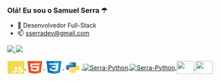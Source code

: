 ### Olá! Eu sou o Samuel Serra ☂   

- 🌱 Desenvolvedor Full-Stack
- 📫 sserradev@gmail.com

<div align="left">
  <a href="https://github.com/sserra16">
   <img height="180em" src="https://github-readme-stats.vercel.app/api?username=sserra16&show_icons=false&theme=github_dark&include_all_commits=true&count_private=true"/>
  <img height="180em" src="https://github-readme-stats.vercel.app/api/top-langs/?username=sserra16&layout=compact&langs_count=7&theme=github_dark"/>
</div>
<div style="display: inline_block"><br>
  <img align="center" alt="Serra-Js" height="30" width="40" src="https://raw.githubusercontent.com/devicons/devicon/master/icons/javascript/javascript-plain.svg">
  <img align="center" alt="Serra-HTML" height="30" width="40" src="https://raw.githubusercontent.com/devicons/devicon/master/icons/html5/html5-original.svg">
  <img align="center" alt="Serra-CSS" height="30" width="40" src="https://raw.githubusercontent.com/devicons/devicon/master/icons/css3/css3-original.svg">
  <img align="center" alt="Serra-Python" height="30" width="40" src="https://raw.githubusercontent.com/devicons/devicon/master/icons/python/python-original.svg">
  <img align="center" alt="Serra-Python" height="30" width="40" src="https://cdn.jsdelivr.net/gh/devicons/devicon/icons/nodejs/nodejs-original.svg">
  <img align="center" alt="Serra-Python" height="30" width="40" src="https://cdn.jsdelivr.net/gh/devicons/devicon/icons/elixir/elixir-original.svg">
  <img align="center" height="30" width="40" src="https://cdn.jsdelivr.net/gh/devicons/devicon/icons/csharp/csharp-original.svg" />
  <img align="center" height="30" width="40" src="https://cdn.jsdelivr.net/gh/devicons/devicon/icons/react/react-original.svg" />

</div>
